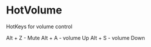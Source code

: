 HotVolume
=========

HotKeys for volume control

Alt + Z - Mute
Alt + A - volume Up
Alt + S - volume Down

